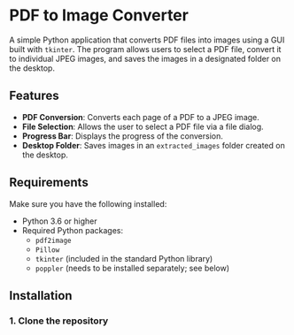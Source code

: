 # PDF to Image Converter

A simple Python application that converts PDF files into images using a GUI built with `tkinter`. The program allows users to select a PDF file, convert it to individual JPEG images, and saves the images in a designated folder on the desktop.

## Features
- **PDF Conversion**: Converts each page of a PDF to a JPEG image.
- **File Selection**: Allows the user to select a PDF file via a file dialog.
- **Progress Bar**: Displays the progress of the conversion.
- **Desktop Folder**: Saves images in an `extracted_images` folder created on the desktop.

## Requirements
Make sure you have the following installed:

- Python 3.6 or higher
- Required Python packages:
  - `pdf2image`
  - `Pillow`
  - `tkinter` (included in the standard Python library)
  - `poppler` (needs to be installed separately; see below)

## Installation

### 1. Clone the repository
